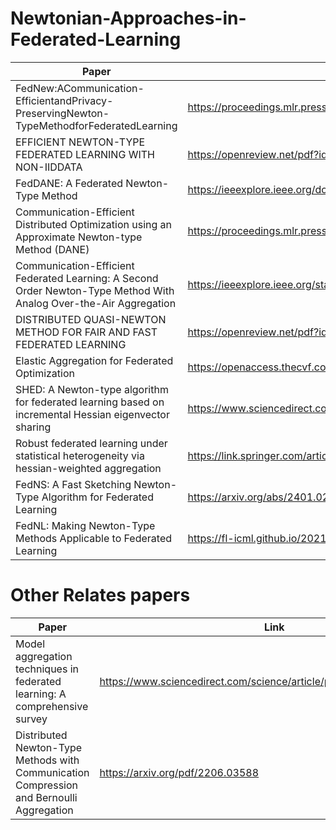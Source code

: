 # Newtonian-Approaches-in-Federated-Learning

| Paper | Link |
|---|---|
| FedNew:ACommunication-EfficientandPrivacy-PreservingNewton-TypeMethodforFederatedLearning | https://proceedings.mlr.press/v162/elgabli22a/elgabli22a.pdf |
| EFFICIENT NEWTON-TYPE FEDERATED LEARNING WITH NON-IIDDATA | https://openreview.net/pdf?id=uaGNerHa1J |
| FedDANE: A Federated Newton-Type Method | https://ieeexplore.ieee.org/document/9049023 |
| Communication-Efficient Distributed Optimization using an Approximate Newton-type Method (DANE) | https://proceedings.mlr.press/v32/shamir14.html |
| Communication-Efficient Federated Learning: A Second Order Newton-Type Method With Analog Over-the-Air Aggregation | https://ieeexplore.ieee.org/stamp/stamp.jsp?arnumber=9770933 |
| DISTRIBUTED QUASI-NEWTON METHOD FOR FAIR AND FAST FEDERATED LEARNING | https://openreview.net/pdf?id=n6PE0xbgdA |
| Elastic Aggregation for Federated Optimization | https://openaccess.thecvf.com/content/CVPR2023/papers/Chen_Elastic_Aggregation_for_Federated_Optimization_CVPR_2023_paper.pdf |
| SHED: A Newton-type algorithm for federated learning based on incremental Hessian eigenvector sharing | https://www.sciencedirect.com/science/article/pii/S0005109823006271 |
| Robust federated learning under statistical heterogeneity via hessian-weighted aggregation | https://link.springer.com/article/10.1007/s10994-022-06292-8 |
| FedNS: A Fast Sketching Newton-Type Algorithm for Federated Learning | https://arxiv.org/abs/2401.02734 |
| FedNL: Making Newton-Type Methods Applicable to Federated Learning | https://fl-icml.github.io/2021/papers/FL-ICML21_paper_28.pdf |

# Other Relates papers

| Paper | Link |
|---|---|
| Model aggregation techniques in federated learning: A comprehensive survey | https://www.sciencedirect.com/science/article/pii/S0167739X23003333 |
| Distributed Newton-Type Methods with Communication Compression and Bernoulli Aggregation | https://arxiv.org/pdf/2206.03588 |
 

